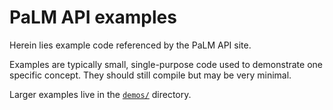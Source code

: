<!-- SPDX-License-Identifier: MPL-2.0 -->
# PaLM API examples

Herein lies example code referenced by the PaLM API site.

Examples are typically small, single-purpose code used to demonstrate one
specific concept. They should still compile but may be very minimal.

Larger examples live in the [`demos/`](../../demos/palm) directory.

